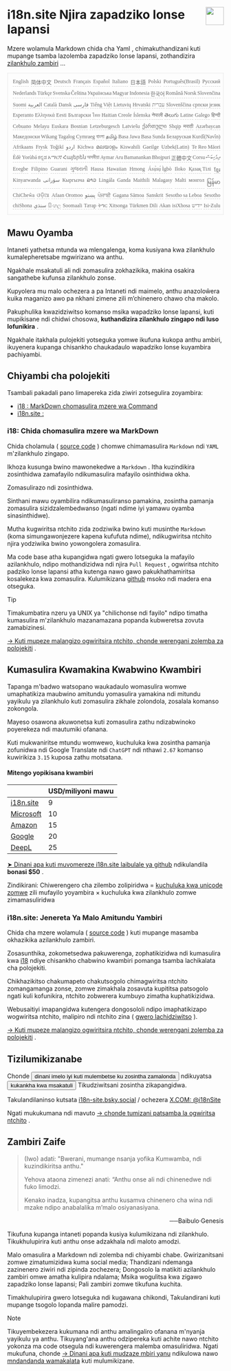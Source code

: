 <h1 style="display:flex;justify-content:space-between">i18n.site Njira zapadziko lonse lapansi<img src="//p.3ti.site/logo.svg" style="user-select:none;margin-top:-1px;width:42px"></h1>

Mzere wolamula Markdown chida cha Yaml , chimakuthandizani kuti mupange tsamba lazolemba zapadziko lonse lapansi, zothandizira [zilankhulo zambiri](/i18/LANG_CODE) ...

<pre class="langli" style="display:flex;flex-wrap:wrap;background:transparent;border:1px solid #eee;font-size:12px;box-shadow:0 0 3px inset #eee;padding:12px 5px 4px 12px;justify-content:space-between;"><style>pre.langli i{font-weight:300;font-family:s;margin-right:2px;margin-bottom:8px;font-style:normal;color:#666;border-bottom:1px dashed #ccc;}</style><i>English</i><i>简体中文</i><i>Deutsch</i><i>Français</i><i>Español</i><i>Italiano</i><i>日本語</i><i>Polski</i><i>Português(Brasil)</i><i>Русский</i><i>Nederlands</i><i>Türkçe</i><i>Svenska</i><i>Čeština</i><i>Українська</i><i>Magyar</i><i>Indonesia</i><i>한국어</i><i>Română</i><i>Norsk</i><i>Slovenčina</i><i>Suomi</i><i>العربية</i><i>Català</i><i>Dansk</i><i>فارسی</i><i>Tiếng Việt</i><i>Lietuvių</i><i>Hrvatski</i><i>עברית</i><i>Slovenščina</i><i>српски језик</i><i>Esperanto</i><i>Ελληνικά</i><i>Eesti</i><i>Български</i><i>ไทย</i><i>Haitian Creole</i><i>Íslenska</i><i>नेपाली</i><i>తెలుగు</i><i>Latine</i><i>Galego</i><i>हिन्दी</i><i>Cebuano</i><i>Melayu</i><i>Euskara</i><i>Bosnian</i><i>Letzeburgesch</i><i>Latviešu</i><i>ქართული</i><i>Shqip</i><i>मराठी</i><i>Azərbaycan</i><i>Македонски</i><i>Wikang Tagalog</i><i>Cymraeg</i><i>বাংলা</i><i>தமிழ்</i><i>Basa Jawa</i><i>Basa Sunda</i><i>Беларуская</i><i>Kurdî(Navîn)</i><i>Afrikaans</i><i>Frysk</i><i>Toğikī</i><i>اردو</i><i>Kichwa</i><i>മലയാളം</i><i>Kiswahili</i><i>Gaeilge</i><i>Uzbek(Latin)</i><i>Te Reo Māori</i><i>Èdè Yorùbá</i><i>ಕನ್ನಡ</i><i>አማርኛ</i><i>Հայերեն</i><i>অসমীয়া</i><i>Aymar Aru</i><i>Bamanankan</i><i>Bhojpuri</i><i>正體中文</i><i>Corsu</i><i>ދިވެހިބަސް</i><i>Eʋegbe</i><i>Filipino</i><i>Guarani</i><i>ગુજરાતી</i><i>Hausa</i><i>Hawaiian</i><i>Hmong</i><i>Ásụ̀sụ́ Ìgbò</i><i>Iloko</i><i>Қазақ Тілі</i><i>ខ្មែរ</i><i>Kinyarwanda</i><i>سۆرانی</i><i>Кыргызча</i><i>ລາວ</i><i>Lingála</i><i>Ganda</i><i>Maithili</i><i>Malagasy</i><i>Malti</i><i>монгол</i><i>မြန်မာ</i><i>ChiCheŵa</i><i>ଓଡ଼ିଆ</i><i>Afaan Oromoo</i><i>پښتو</i><i>ਪੰਜਾਬੀ</i><i>Gagana Sāmoa</i><i>Sanskrit</i><i>Sesotho sa Leboa</i><i>Sesotho</i><i>chiShona</i><i>سنڌي</i><i>සිංහල</i><i>Soomaali</i><i>Татар</i><i>ትግር</i><i>Xitsonga</i><i>Türkmen Dili</i><i>Akan</i><i>isiXhosa</i><i>ייִדיש</i><i>Isi-Zulu</i></pre>

## Mawu Oyamba

Intaneti yathetsa mtunda wa mlengalenga, koma kusiyana kwa zilankhulo kumalepheretsabe mgwirizano wa anthu.

Ngakhale msakatuli ali ndi zomasulira zokhazikika, makina osakira sangathebe kufunsa zilankhulo zonse.

Kupyolera mu malo ochezera a pa Intaneti ndi maimelo, anthu anazoloŵera kuika maganizo awo pa nkhani zimene zili m’chinenero chawo cha makolo.

Pakuphulika kwazidziwitso komanso msika wapadziko lonse lapansi, kuti mupikisane ndi chidwi chosowa, **kuthandizira zilankhulo zingapo ndi luso lofunikira** .

Ngakhale itakhala pulojekiti yotseguka yomwe ikufuna kukopa anthu ambiri, ikuyenera kupanga chisankho chaukadaulo wapadziko lonse kuyambira pachiyambi.

## <a rel=id href="#project" id="project"></a> Chiyambi cha polojekiti

Tsambali pakadali pano limapereka zida ziwiri zotsegulira zoyambira:

* [i18 : MarkDown chomasulira mzere wa Command](/i18/feature)
* [i18n.site :](/i18n.site)

### <a rel=id href="#i18" id="i18"></a> i18: Chida chomasulira mzere wa MarkDown

Chida cholamula ( [source code](https://github.com/i18n-site/rust/tree/main/i18) ) chomwe chimamasulira `Markdown` ndi `YAML` m'zilankhulo zingapo.

Ikhoza kusunga bwino mawonekedwe a `Markdown` . Itha kuzindikira zosinthidwa zamafayilo ndikumasulira mafayilo osinthidwa okha.

Zomasulirazo ndi zosinthidwa.

Sinthani mawu oyambilira ndikumasuliranso pamakina, zosintha pamanja zomasulira sizidzalembedwanso (ngati ndime iyi yamawu oyamba sinasinthidwe).

Mutha kugwiritsa ntchito zida zodziwika bwino kuti musinthe `Markdown` (koma simungawonjezere kapena kufufuta ndime), ndikugwiritsa ntchito njira yodziwika bwino yowongolera zomasulira.

Ma code base atha kupangidwa ngati gwero lotseguka la mafayilo azilankhulo, ndipo mothandizidwa ndi njira `Pull Request` , ogwiritsa ntchito padziko lonse lapansi atha kutenga nawo gawo pakukhathamiritsa kosalekeza kwa zomasulira. Kulumikizana [github](//github.com) msoko ndi madera ena otseguka.

> [!TIP]
> Timakumbatira nzeru ya UNIX ya "chilichonse ndi fayilo" ndipo timatha kumasulira m'zilankhulo mazanamazana popanda kubweretsa zovuta zamabizinesi.

[→ Kuti mupeze malangizo ogwiritsira ntchito, chonde werengani zolemba za polojekiti](/i18) .

## Kumasulira Kwamakina Kwabwino Kwambiri

Tapanga m'badwo watsopano waukadaulo womasulira womwe umaphatikiza maubwino amitundu yomasulira yamakina ndi mitundu yayikulu ya zilankhulo kuti zomasulira zikhale zolondola, zosalala komanso zokongola.

Mayeso osawona akuwonetsa kuti zomasulira zathu ndizabwinoko poyerekeza ndi mautumiki ofanana.

Kuti mukwaniritse mtundu womwewo, kuchuluka kwa zosintha pamanja zofunidwa ndi Google Translate ndi `ChatGPT` ndi nthawi `2.67` komanso kuwirikiza `3.15` kuposa zathu motsatana.

#### <a rel=id href="#price" id="price"></a> Mitengo yopikisana kwambiri

|                                                                                   | USD/miliyoni mawu |
| --------------------------------------------------------------------------------- | ------------- |
| [i18n.site](https://i18n.site)                                                    | 9             |
| [Microsoft](https://azure.microsoft.com/pricing/details/cognitive-services/translator) | 10            |
| [Amazon](https://aws.amazon.com/translate/pricing)                                | 15            |
| [Google](https://cloud.google.com/translate/pricing)                                | 20            |
| [DeepL](https://www.deepl.com/zh/pro#developer)                                  | 25            |

[➤ Dinani apa kuti muvomereze i18n.site laibulale ya github](https://github.com/login/oauth/authorize?client_id=Ov23liuGAmK0plc9FgB3&amp;scope=user:email,user:follow,public_repo) ndikulandila **bonasi $50** .

Zindikirani: Chiwerengero cha zilembo zolipiridwa = [kuchuluka kwa unicode zomwe](https://en.wikipedia.org/wiki/Unicode) zili mufayilo yoyambira × kuchuluka kwa zilankhulo zomwe zimamasuliridwa

### i18n.site: Jenereta Ya Malo Amitundu Yambiri

Chida cha mzere wolamula ( [source code](https://github.com/i18n-site/rust/tree/main/i18n-site) ) kuti mupange masamba okhazikika azilankhulo zambiri.

Zosasunthika, zokometsedwa pakuwerenga, zophatikizidwa ndi kumasulira kwa [i18](#i18) ndiye chisankho chabwino kwambiri pomanga tsamba lachikalata cha polojekiti.

Chikhazikitso chakumapeto chakutsogolo chimagwiritsa ntchito zomangamanga zonse, zomwe zimakhala zosavuta kupititsa patsogolo ngati kuli kofunikira, ntchito zobwerera kumbuyo zimatha kuphatikizidwa.

Webusaitiyi imapangidwa kutengera dongosololi ndipo imaphatikizapo wogwiritsa ntchito, malipiro ndi ntchito zina ( [gwero lachidziwitso](/i18n.site/c/src) ).

[→ Kuti mupeze malangizo ogwiritsira ntchito, chonde werengani zolemba za polojekiti](/i18n.site) .

## Tizilumikizanabe

Chonde <button onclick="mailsub()">dinani imelo iyi kuti mulembetse ku zosintha zamalonda</button> ndikuyatsa <button onclick="webpush()">kukankha kwa msakatuli</button> Tikudziwitsani zosintha zikapangidwa.

Takulandilaninso kutsata [i18n-site.bsky.social](https://bsky.app/profile/i18n-site.bsky.social) / ochezera [X.COM: @i18nSite](https://x.com/i18nSite)

Ngati mukukumana ndi mavuto [→ chonde tumizani patsamba la ogwiritsa ntchito](https://groups.google.com/u/1/g/i18n) .

## Zambiri Zaife

> (Iwo) adati: "Bwerani, mumange nsanja yofika Kumwamba, ndi kuzindikiritsa anthu."
>
> Yehova ataona zimenezi anati: “Anthu onse ali ndi chinenedwe ndi fuko limodzi.
>
> Kenako inadza, kupangitsa anthu kusamva chinenero cha wina ndi mzake ndipo anabalalika m’malo osiyanasiyana.

<p style="text-align:right">──Baibulo·Genesis</p>

Tikufuna kupanga intaneti popanda kusiya kulumikizana ndi zilankhulo.
Tikukhulupirira kuti anthu onse adzakhala ndi maloto amodzi.

Malo omasulira a Markdown ndi zolemba ndi chiyambi chabe.
Gwirizanitsani zomwe zimatumizidwa kuma social media;
Thandizani ndemanga zazinenero ziwiri ndi zipinda zochezera;
Dongosolo la matikiti azilankhulo zambiri omwe amatha kulipira ndalama;
Msika wogulitsa kwa zigawo zapadziko lonse lapansi;
Pali zambiri zomwe tikufuna kuchita.

Timakhulupirira gwero lotseguka ndi kugawana chikondi,
Takulandirani kuti mupange tsogolo lopanda malire pamodzi.

> [!NOTE]
> Tikuyembekezera kukumana ndi anthu amalingaliro ofanana m'nyanja yayikulu ya anthu.
> Tikuyang'ana anthu odzipereka kuti achite nawo ntchito yokonza ma code otsegula ndi kuwerengera malemba omasuliridwa.
> Ngati mukufuna, chonde [→ Dinani apa kuti mudzaze mbiri yanu](https://ggl.link/i18n) ndikulowa nawo [mndandanda wamakalata](https://groups.google.com/u/2/g/i18n-site) kuti mulumikizane.